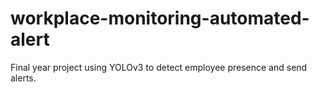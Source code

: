 # workplace-monitoring-automated-alert
Final year project using YOLOv3 to detect employee presence and send alerts.
